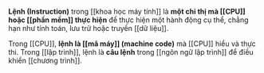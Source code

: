 **Lệnh (Instruction)** trong [[khoa học máy tính]] là **một chỉ thị mà [[CPU]] hoặc [[phần mềm]] thực hiện** để thực hiện một hành động cụ thể, chẳng hạn như tính toán, lưu trữ hoặc truyền [[dữ liệu]].

Trong [[CPU]], **lệnh là [[mã máy]] (machine code)** mà [[CPU]] hiểu và thực thi.
Trong [[lập trình]], lệnh là **câu lệnh** trong [[ngôn ngữ lập trình]] để điều khiển [[chương trình]].